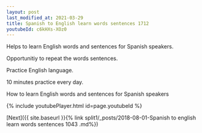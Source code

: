 ```yaml
---
layout: post
last_modified_at: 2021-03-29
title: Spanish to English learn words sentences 1712 
youtubeId: c6kHXs-XOz0
---
```

 
 
Helps to learn English words and sentences for Spanish speakers.

Opportunitiy to repeat the words sentences. 

Practice English language. 
 
10 minutes practice every day. 
 
How to learn English words and sentences for Spanish speakers 
 
{% include youtubePlayer.html id=page.youtubeId %}
 
 
[Next]({{ site.baseurl }}{% link  split1/_posts/2018-08-01-Spanish to english learn words sentences 1043 .md%})
 
